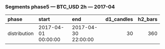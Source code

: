 ### Segments phase5 — BTC_USD 2h — 2017-04

| phase        | start               | end                 |   d1_candles |   h2_bars |
|:-------------|:--------------------|:--------------------|-------------:|----------:|
| distribution | 2017-04-01 00:00:00 | 2017-04-30 22:00:00 |           30 |       360 |